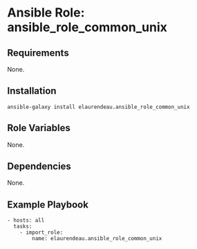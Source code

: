 # Ansible Role: ansible_role_common_unix

## Requirements

None.

## Installation

    ansible-galaxy install elaurendeau.ansible_role_common_unix

## Role Variables

None.

## Dependencies

None.

## Example Playbook

    - hosts: all
      tasks:
        - import_role:
            name: elaurendeau.ansible_role_common_unix
